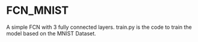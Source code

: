# FCN_MNIST
A simple FCN with 3 fully connected layers.
train.py is the code to train the model based on the MNIST Dataset.
